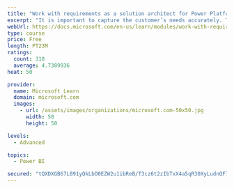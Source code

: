 ```yaml
---
title: "Work with requirements as a solution architect for Power Platform and Dynamics 365"
excerpt: "It is important to capture the customer’s needs accurately. This module explains how to capture requirements and identify functional and non-functional items."
webUrl: https://docs.microsoft.com/en-us/learn/modules/work-with-requirements/
type: course
price: Free
length: PT23M
ratings:
  count: 318
  average: 4.7389936
heat: 50

provider:
  name: Microsoft Learn
  domain: microsoft.com
  images:
    - url: /assets/images/organizations/microsoft.com-50x50.jpg
      width: 50
      height: 50

levels:
  - Advanced

topics:
  - Power BI

secured: "tQXDXGB67L891yQkLbO0EZW2u1ibReB/T3cz6t2zIbTxX4a5qR30XyLudnQF7pULFGKIuHuoRM6p1eT+vWLUyB6b12wkSBMUXBZCz0d17XVdjdImbpRAZPquYaW0aUsJ9jyuughXvRFME2t0FCbmIb5pxfoImR7IlugLGb2S1t3vLFk9doWcq+iCrWpz+6KUQb5kMfio1dCTWg9MfWSiyfRk4MqiLh29Qf8n3C3500RaopbxPrI2Cl3FhtYcOz+lR4+odD0VFHBsV121m3DGb7uZu3zLyM9b/SnD7bAHlF9fcP2Ci3/1xNXkeNOcDeUYmJmAW3H9HWQ6IBExP67iq4ZCWrk1Z4j9Br2c23Ms65juMG2A2sdqwsJx/VzEMVaU8WYZysE2lnlnWDMfB71NmDGb8ZqQ7F82V2Ky7RUdcuc=;M6dlYeXCgdVX3QUxrwdblg=="
---
```


